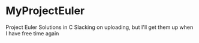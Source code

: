 # MyProjectEuler
Project Euler Solutions in C
Slacking on uploading, but I'll get them up when I have free time again
